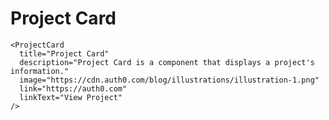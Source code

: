# Project Card

<DemoContainer>
  <ProjectCard
    title="Project Card"
    description="Project Card is a component that displays a project's information."
    image="https://cdn.auth0.com/blog/illustrations/illustration-1.png"
    link="https://auth0.com"
    linkText="View Project"
  />
</DemoContainer>

```vue
<ProjectCard
  title="Project Card"
  description="Project Card is a component that displays a project's information."
  image="https://cdn.auth0.com/blog/illustrations/illustration-1.png"
  link="https://auth0.com"
  linkText="View Project"
/>
```
